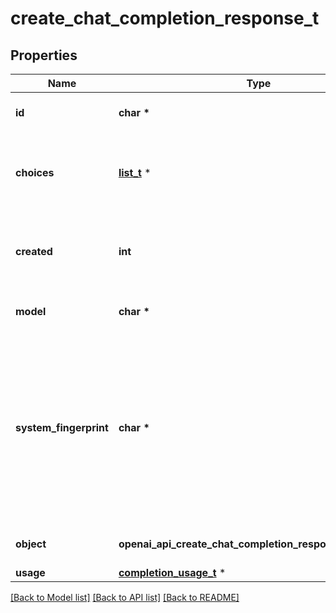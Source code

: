 # create_chat_completion_response_t

## Properties
Name | Type | Description | Notes
------------ | ------------- | ------------- | -------------
**id** | **char \*** | A unique identifier for the chat completion. | 
**choices** | [**list_t**](create_chat_completion_response_choices_inner.md) \* | A list of chat completion choices. Can be more than one if &#x60;n&#x60; is greater than 1. | 
**created** | **int** | The Unix timestamp (in seconds) of when the chat completion was created. | 
**model** | **char \*** | The model used for the chat completion. | 
**system_fingerprint** | **char \*** | This fingerprint represents the backend configuration that the model runs with.  Can be used in conjunction with the &#x60;seed&#x60; request parameter to understand when backend changes have been made that might impact determinism.  | [optional] 
**object** | **openai_api_create_chat_completion_response_OBJECT_e** | The object type, which is always &#x60;chat.completion&#x60;. | 
**usage** | [**completion_usage_t**](completion_usage.md) \* |  | [optional] 

[[Back to Model list]](../README.md#documentation-for-models) [[Back to API list]](../README.md#documentation-for-api-endpoints) [[Back to README]](../README.md)



